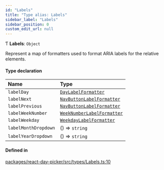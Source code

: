 ```yaml
---
id: "Labels"
title: "Type alias: Labels"
sidebar_label: "Labels"
sidebar_position: 0
custom_edit_url: null
---
```


Ƭ **Labels**: `Object`

Represent a map of formatters used to format ARIA labels for the relative
elements.

#### Type declaration

| Name | Type |
| :------ | :------ |
| `labelDay` | [`DayLabelFormatter`](DayLabelFormatter) |
| `labelNext` | [`NavButtonLabelFormatter`](NavButtonLabelFormatter) |
| `labelPrevious` | [`NavButtonLabelFormatter`](NavButtonLabelFormatter) |
| `labelWeekNumber` | [`WeekNumberLabelFormatter`](WeekNumberLabelFormatter) |
| `labelWeekday` | [`WeekdayLabelFormatter`](WeekdayLabelFormatter) |
| `labelMonthDropdown` | () => `string` |
| `labelYearDropdown` | () => `string` |

#### Defined in

[packages/react-day-picker/src/types/Labels.ts:10](https://github.com/gpbl/react-day-picker/blob/6bc3b9d0/packages/react-day-picker/src/types/Labels.ts#L10)
